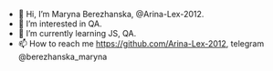 - 👋 Hi, I’m Maryna Berezhanska, @Arina-Lex-2012.
- 👀 I’m interested in QA.
- 🌱 I’m currently learning JS, QA.
- 📫 How to reach me https://github.com/Arina-Lex-2012, telegram @berezhanska_maryna

<!---
Arina-Lex-2012/Arina-Lex-2012 is a ✨ special ✨ repository because its `README.md` (this file) appears on your GitHub profile.
You can click the Preview link to take a look at your changes.
--->
